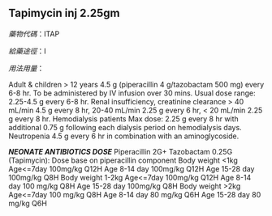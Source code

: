 ## Tapimycin inj 2.25gm

*藥物代碼*：ITAP

*給藥途徑*：I

*用法用量*：

Adult & children > 12 years 4.5 g (piperacillin 4 g/tazobactam 500 mg) every 6-8 hr. To be administered by IV infusion over 30 mins. Usual dose range: 2.25-4.5 g every 6-8 hr. Renal insufficiency, creatinine clearance > 40 mL/min 4.5 g every 8 hr, 20-40 mL/min 2.25 g every 6 hr, < 20 mL/min 2.25 g every 8 hr. Hemodialysis patients Max dose: 2.25 g every 8 hr with additional 0.75 g following each dialysis period on hemodialysis days. Neutropenia 4.5 g every 6 hr in combination with an aminoglycoside.

*****NEONATE ANTIBIOTICS DOSE*****
Piperacillin 2G+ Tazobactam 0.25G (Tapimycin): Dose base on piperacillin component
Body weight <1kg Age<=7day     100mg/kg Q12H
  Age 8-14 day     100mg/kg Q12H
  Age 15-28 day     100mg/kg Q8H
Body weight 1-2kg Age<=7day     100mg/kg Q12H
  Age 8-14 day             100 mg/kg Q8H
  Age 15-28 day           100mg/kg Q8H
Body weight >2kg  Age<=7day         100 mg/kg Q8H
  Age 8-14 day       80 mg/kg Q6H
  Age 15-28 day     80 mg/kg Q6H


